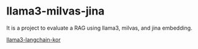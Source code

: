 # llama3-milvas-jina
It is a project to evaluate a RAG using llama3, milvas, and jina embedding.


[llama3-langchain-kor](https://github.com/kyopark2014/llama3-langchain-kor)

